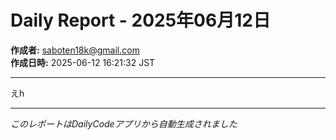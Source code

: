 # Daily Report - 2025年06月12日

**作成者:** saboten18k@gmail.com  
**作成日時:** 2025-06-12 16:21:32 JST

---

えh

---

*このレポートはDailyCodeアプリから自動生成されました*
